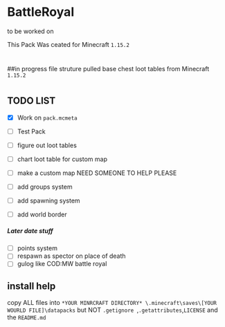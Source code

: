 # BattleRoyal
to be worked on

This Pack Was ceated for Minecraft `1.15.2`

#
##in progress
file struture
pulled base chest loot tables from Minecraft `1.15.2` 
#
## TODO LIST
- [x] Work on `pack.mcmeta`
- [ ] Test Pack


- [ ] figure out loot tables
- [ ] chart loot table for custom map
- [ ] make a custom map NEED SOMEONE TO HELP PLEASE
- [ ] add groups system 
- [ ] add spawning system
- [ ] add world border 
#####     Later date stuff
- [ ] points system
- [ ] respawn as spector on place of death 
- [ ] gulog like COD:MW battle royal 

## install help
copy ALL files into `*YOUR MINRCRAFT DIRECTORY* \.minecraft\saves\[YOUR WOURLD FILE]\datapacks` but NOT `.getignore `,`.getattributes`,`LICENSE` and the `README.md`   
